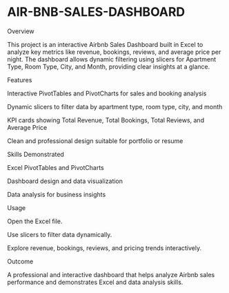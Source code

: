 # AIR-BNB-SALES-DASHBOARD

Overview

This project is an interactive Airbnb Sales Dashboard built in Excel to analyze key metrics like revenue, bookings, reviews, and average price per night. The dashboard allows dynamic filtering using slicers for Apartment Type, Room Type, City, and Month, providing clear insights at a glance.

Features

Interactive PivotTables and PivotCharts for sales and booking analysis

Dynamic slicers to filter data by apartment type, room type, city, and month

KPI cards showing Total Revenue, Total Bookings, Total Reviews, and Average Price

Clean and professional design suitable for portfolio or resume

Skills Demonstrated

Excel PivotTables and PivotCharts

Dashboard design and data visualization

Data analysis for business insights

Usage

Open the Excel file.

Use slicers to filter data dynamically.

Explore revenue, bookings, reviews, and pricing trends interactively.

Outcome

A professional and interactive dashboard that helps analyze Airbnb sales performance and demonstrates Excel and data analysis skills.
